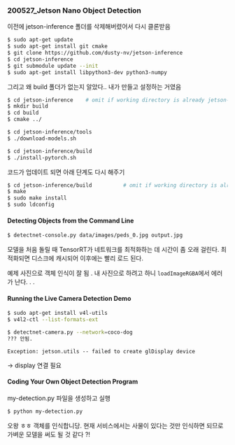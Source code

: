 ### 200527_Jetson Nano Object Detection



이전에 jetson-inference 폴더를 삭제해버렸어서 다시 클론받음

```bash
$ sudo apt-get update
$ sudo apt-get install git cmake
$ git clone https://github.com/dusty-nv/jetson-inference
$ cd jetson-inference
$ git submodule update --init
$ sudo apt-get install libpython3-dev python3-numpy
```

그리고 왜 build 폴더가 없는지 알았다.. 내가 만들고 설정하는 거였음

```bash
$ cd jetson-inference    # omit if working directory is already jetson-inference/ from above
$ mkdir build
$ cd build
$ cmake ../

$ cd jetson-inference/tools
$ ./download-models.sh

$ cd jetson-inference/build
$ ./install-pytorch.sh
```

코드가 업데이트 되면 아래 단계도 다시 해주기

```bash
$ cd jetson-inference/build          # omit if working directory is already build/ from above
$ make
$ sudo make install
$ sudo ldconfig
```



#### Detecting Objects from the Command Line

```bash
$ detectnet-console.py data/images/peds_0.jpg output.jpg
```

모델을 처음 돌릴 때 TensorRT가 네트워크를 최적화하는 데 시간이 좀 오래 걸린다.  최적화되면 디스크에 캐시되어 이후에는 빨리 로드 된다.

예제 사진으로 객체 인식이 잘 됨 . 내 사진으로 하려고 하니 `loadImageRGBA`에서 에러가 난다. . .



#### Running the Live Camera Detection Demo

```bash
$ sudo apt-get install v4l-utils
$ v4l2-ctl --list-formats-ext

$ detectnet-camera.py --network=coco-dog
??? 안됨.
```

`Exception: jetson.utils -- failed to create glDisplay device`

-> display 연결 필요



#### Coding Your Own Object Detection Program

my-detection.py 파일을 생성하고 실행

```bash
$ python my-detection.py
```

오왕 ㅎㅎ 객체를 인식합니당. 현재 서비스에서는 사물이 있다는 것만 인식하면 되므로 가벼운 모델을 써도 될 것 같다 ?!





